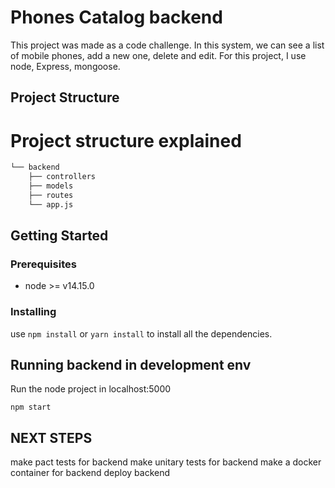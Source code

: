 # Phones Catalog backend

This project was made as a code challenge.
In this system, we can see a list of mobile phones, add a new one, delete and edit.
For this project, I use node, Express, mongoose.

## Project Structure

# Project structure explained

```bash
└── backend
    ├── controllers
    ├── models
    ├── routes
    └── app.js

```

## Getting Started

### Prerequisites

- node >= v14.15.0

### Installing

use `npm install` or `yarn install` to install all the dependencies.

## Running backend in development env

Run the node project in localhost:5000

```
npm start
```

## NEXT STEPS

make pact tests for backend
make unitary tests for backend
make a docker container for backend
deploy backend
